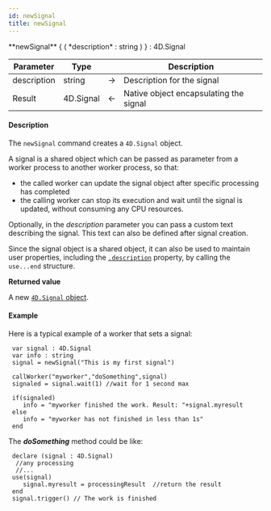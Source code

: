 ```yaml
---
id: newSignal
title: newSignal
---
```



<!-- REF #_command_.newSignal.Syntax -->**newSignal** { ( *description* : string ) } : 4D.Signal<!-- END REF -->


<!-- REF #_command_.newSignal.Params -->
|Parameter|Type||Description|
|---------|--- |:---:|------|
|description|string|->|Description for the signal|
|Result|4D.Signal|<-|Native object encapsulating the signal|
<!-- END REF -->


#### Description

The `newSignal` command <!-- REF #_command_.newSignal.Summary -->creates a `4D.Signal` object<!-- END REF -->.

A signal is a shared object which can be passed as parameter from a worker process to another worker process, so that:

*	the called worker can update the signal object after specific processing has completed
*	the calling worker can stop its execution and wait until the signal is updated, without consuming any CPU resources.

Optionally, in the *description* parameter you can pass a custom text describing the signal. This text can also be defined after signal creation.

Since the signal object is a shared object, it can also be used to maintain user properties, including the [`.description`](#description) property, by calling the `use...end` structure.


**Returned value**

A new [`4D.Signal` object](#signal-object).

#### Example

Here is a typical example of a worker that sets a signal:

```4d
 var signal : 4D.Signal
 var info : string
 signal = newSignal("This is my first signal")

 callWorker("myworker","doSomething",signal)
 signaled = signal.wait(1) //wait for 1 second max

 if(signaled)
    info = "myworker finished the work. Result: "+signal.myresult
 else
    info = "myworker has not finished in less than 1s"
 end
```


The ***doSomething*** method could be like:

```4d
 declare (signal : 4D.Signal)
  //any processing
  //...
 use(signal)
    signal.myresult = processingResult  //return the result
 end
 signal.trigger() // The work is finished
```
